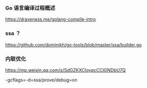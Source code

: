 
### Go 语言编译过程概述
https://draveness.me/golang-compile-intro

### ssa ？
https://github.com/dominikh/go-tools/blob/master/ssa/builder.go



### 内联优化
https://mp.weixin.qq.com/s/SdGZKXCloypcCClGNDbU7Q
  
  -gcflags=-d=ssa/prove/debug=on
